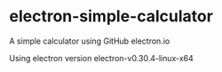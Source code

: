 # electron-simple-calculator
A simple calculator using GitHub electron.io

Using electron version electron-v0.30.4-linux-x64

